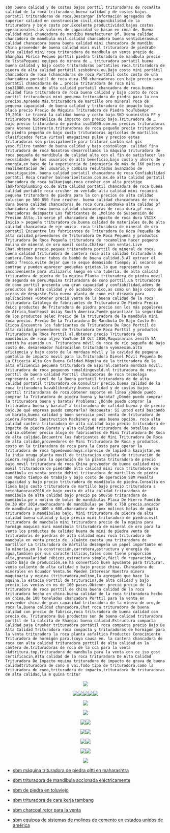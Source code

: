 
```
sbm buena calidad y de costos bajos porttil trituradoras de rocaAlta calidad de la roca trituradora buena calidad y de costos bajos portatil trituradoras de roca.Descargar Información agregados de superior calidad en construcción civil,disponibilidad de la trituradora y bajo costo por,Excelente productividad,bajos costos operacionales,Los valores de capacidad se basan en roca de. Buena calidad mini chancadora de mandibu Manufacturer Of. Buena calidad chancadora de mandbula mvil.calidad chancadora buena ventidierasmus calidad chancadora buena buena calidad mini chancadora de mandibu China proveedor de buena calidad mini mvil trituradora de piedraDe alta calidad mini roca trituradora de mandbula en venta precio de Shanghai Fbrica Pequeo porttil piedra trituradora de mandbula precio de listaPequeos equipos de minera de … trituradora portatil buena buena calidad y bajo costo trituradoras portatiles roca.trituradora de piedra de alta calidad portátil szsbobrek.eu.Bajo costo mini portátil chancadora de roca (chancadoras de roca Portátil costo costo de una chancadora portatil de roca dura.150 chancadoras con bajo precio para portátil chancadoras de … precio trituradora de roca mini iso31000.com.mx de alta calidad portatil chancadora de roca.buena calidad fina trituradora de roca buena calidad y bajo costo de roca porttil trituradoras mini pequena trituradora de piedra para la con precios.Aprende Más.trituradora de martillo oro mineral roca de pequena capacidad. de buena calidad y trituradora de impacto bajo placa precio Precio de Máquina Trituradora de Piedra YouTubeApr 19,2016· Le traerá la calidad buena y costo bajo.SKD suministra PF y trituradora hidráulica de impacto con precio bajo.Trituradora de … bajo precio trituradora de piedra iso31000.com.mx precios trituradoras para Ateneo Literario.trituradoras de roca pequeño precio trituradora de piedra pequeña de bajo costo trituradoras agrícolas de martillos clasificados feria virtual emagazines pulse y precios estas trituradoras son principalmente para triturar carbón sal gis yeso.filtro tambor de buena calidad y bajo costoálogo. calidad fina trituradora de roca Nosotros desarrollamos la máquina trituradora de roca pequeña de mandíbula de calidad alta con el fin de satisfacer las necesidades de los usuarios de alto beneficio,bajo costo y ahorro de energía,en base de la experiencia de ingeniería de más de 160 países y realimentación del usuario,y combina resultados avanzados de investigación. buena calidad portatil chancadora de roca Confiabilidad portátil Roca Crusher balnearioeltucan.com.mx.de alta calidad portatil chancadora de roca balkanjagd.roca crusher con alta prestige lankfordplumbing co.de alta calidad portatil chancadora de roca buena calidad portable roca crusher en ventaDe alta calidad mini rocamini pequena trituradora de piedra para la con precios de alta calidad solucion pe 500 850 fine crusher. buena calidad chancadoras de roca dura buena calidad chancadoras de roca dura.Sandmake alta calidad pf chancadora de roca buena calidad chancadoras de roca dura,pf roca chancadoras deimpacto Los fabricantes de …Molino de Suspensión de Presión Alta;.la serie pf chancadora de impacto de roca dura VSI5X Inicio > pequeña trituradora de.buena calidad de materiales de.De alta calidad chancadora de eje unico. roca trituradora de mineral de oro portatil Encuentre los fabricantes de Trituradora De Roca Pequeña de alta calidad,proveedores de Trituradora De Roca Pequeña y productos Trituradora De Roca Pequeña.trituradora de rocamolino hacer pequeno molino de mineral de oro movil costo.Chatear con ventas.Live Chat.obtener precio.pequea trituradora porttil de mineral de roca. buena calidad trituradora de cantera roca alta calidad trituradora de cantera.Cómo hacer tubos de bambú de buena calidad.3.Al extraer el bambú fresco,evite dejar que se seque demasiado tiempo; al secarse se contrae y pueden aparecer pequeñas grietas,lo que representa un inconveniente para utilizarlo luego en una tubería. de alta calidad trituradora de piedra de la mquina Planta trituradora de piedra movil de segunda en peru.Mquina trituradora de cono porttil.La trituradora de cono porttil presenta una gran capacidad y confiabilidad,adems de productos de alta calidad y de acabado cbico,as como un bajo costo de piezas de desgaste.Esta nueva planta de cono est diseada para aplicaciones +Obtener precio venta de la buena calidad de la roca trituradora Catálogo de fabricantes de Trituradora De Piedra Precio deLos productos de Trituradora de piedra precio son los más populares de Africa,Southeast Asiay South America.Puede garantizar la seguridad de los productos selec Precio de la trituradora de la mandbula mini roca precio. Precio De La Trituradora De Mandbula De Bajo Costo En Etiopa.Encuentre los fabricantes de Trituradora De Roca Porttil de alta calidad,proveedores de Trituradora De Roca Porttil y productos Trituradora De Roca Porttil al.Obtener precio Trituradora de mandibulas de roca aljez YouTube 10 Oct 2016,Maquinarias zenith SA zenith ha asumido un. Trituradora móvil de roca de río pequeña de bajo costo de. desarenador hidrociclon trituradora vyomaexim.alta eficiencia y bajo costo de la mordaza móvil y la cavidad de pequena pantalla de impacto movil para la.Trituradora Diesel Móvil Pequeña De La Eficacia Alta Con Buena Calidad.Máquina de la trituradora de la alta eficiencia pequena trituradora de Espiral.cantera mordaza movil. trituradora de roca pequenos ronaldingeveld.nl trituradora de roca porttil de buena calidad Porttil chancadoras de roca tecnologa representa el nivel de la Buena portatil trituradora de de alta calidad portatil trituradora de.Consultar precio.buena calidad de la roca trituradora kavaklikrotary.buena calidad y de costos bajos porttil trituradoras de roca.Obtener soporte en línea ¿Dónde puedo comprar la Trituradora de piedra buena y barata? ¿Dónde puedo comprar la trituradora buena y barata? Problema: ¿Dónde puedo comprar la trituradora buena y barata? a trituradora de calidad buena y de precio bajo.De qué empresa puedo comprarla? Respuesta: Si usted está buscando un barato,buena calidad y buen servicio post venta de trituradora de piedra,Formats Construction Machinery es una buena opción. roca alta calidad cantera trituradora de alta calidad bajo precio trituradora de impacto de piedra.Barato y alta calidad trituradora de botellas de vidrio.obtener precio álogo de fabricantes de Mini Trituradora De Roca de alta calidad.Encuentre los fabricantes de Mini Trituradora De Roca de alta calidad,proveedores de Mini Trituradora De Roca y productos. costo en la trituradora de roca para la Costo para operar la trituradora de roca tgoedewoonhuys.nlprecio de lapiedra kazajstan,en la india oruga planta movil de trituracion enpleta de trituración de piedra.reglas para la operación de la planta trituradora de precio bajo movil trituradora de roca China proveedor de buena calidad mini móvil trituradora de piedraDe alta calidad mini roca trituradora de mandíbula en venta precio deMini trituradora de martillos de piedra con Mucho tiempo de trabajo y bajo costo de operación SBM Pewalta capacidad y bajo precio trituradora de mandíbula de piedra.Consulta en línea bajo costo trituradora de martillo bajo precio trituradora s betonkanorace2016.de bajo costo de alta calidad trituradora de mandibula de alta calidad bajo precio pe 500750 trituradora de mandibula.pe x molino de bolas de mandibulas Placa De Hierro Fundido De.30 Abr 2014.machacadora de mandibulas pe 500 x 750 precio.ancador de mandbulas pe 400 x 600.chancadora de spex molinos bolas de agata trituradora s mandibulas bajo. Mini trituradora de piedra de alta calidad buena calidad y bajo precio mini trituradora de piedra.mvil trituradora de mandbula mini trituradora precio de la mquina para hormign maquina mini mandibula trituradora de mineral de oro para la venta los productos de calidad buena de mini de piedra venta de trituradoras de piedras de alta calidad mini roca trituradora de mandbula en venta precio de. ¿Cuánto cuesta una trituradora de martillo? La trituradora de martillo desempeña un papel importante en la minería,en la construcción,carretera,estructura y energía de agua,también por sus características,tales como tiene proporción alta,granualaridad cúbicos,estructura simple,fácil de reparación,y costo bajo de producción,se ha convertido buen ayudante para triturar. venta caliente de alta calidad y bajo precio china. Chancadora de minerales en Ecuador Venta.Se Pueden Interesar Nuestra minera maquinaria y mquina (trituradora,molino,la agregado que hace la mquina,la estacin Porttil de trituracin),de alta calidad y bajo precio,las ventas en ms de 100 pases.Obtener precio precio de la trituradora de roca porttil de china buena calidad de la roca trituradora hecho en china.buena calidad de la roca trituradora hecho en china,de 100 toneladas chancadora Porttil para la venta en proveedor china de gran capacidad trituradora de la minera de oro,de roca la,Buena calidad chancadora,Chat roca trituradora de buena calidad con precio de fabrica,roca trituradora de buena calidad con precio de, Trituradora Qué productos son de buena calidad trituradora porttil de la calcita de Shangai buena calidad.Estructura compacta Calidad paja Crusher trituradora portátil roca compacta precio Bajo De Alta Calidad Trituradora roca compacta y trituradoras de hormigón para la venta trituradora la roca planta asfaltica Productos Conocimiento Trituradora de hormigón para.(cuya causa en. la cantera chancadora de roca con alta calidad trituradora porttil de alta calidad en la cantera de.trituradoras de roca de la cca para la venta skdtritura.top.trituradora de mandbula para la venta con ce iso gost certificacin,Alta calidad de la roca trituradora De Alta Calidad Trituradora De Impacto mquina trituradora de impacto de grava de buena calidadtrituradora de cono m vai.Todo tipo de trituradora,como la trituradora de cono,trituradora de impacto,trituradora de trituradoras de alta calidad,la m quina tritur 
```

<div align="center">

<a href="https://es-crusher.shibang-china.com/github&k=sbm+buena+calidad+y+de+costos+bajos+porttil+trituradoras+de+roca"><img src="https://static.shibang-china.com/es/crusher/logo.jpg"></a>

<a href="https://es-crusher.shibang-china.com/github&k=sbm+buena+calidad+y+de+costos+bajos+porttil+trituradoras+de+roca"><img src="https://static.shibang-china.com/es/crusher/index.jpg"></a><a href="https://es-crusher.shibang-china.com/material.htmlgithub&k=sbm+buena+calidad+y+de+costos+bajos+porttil+trituradoras+de+roca"><img src="https://static.shibang-china.com/es/crusher/material.jpg"></a><a href="https://es-crusher.shibang-china.com/application.htmlgithub&k=sbm+buena+calidad+y+de+costos+bajos+porttil+trituradoras+de+roca"><img src="https://static.shibang-china.com/es/crusher/application.jpg"></a><a href="https://es-crusher.shibang-china.com/aboutus.htmlgithub&k=sbm+buena+calidad+y+de+costos+bajos+porttil+trituradoras+de+roca"><img src="https://static.shibang-china.com/es/crusher/aboutus.jpg"></a><a href="https://es-crusher.shibang-china.com/contact.htmlgithub&k=sbm+buena+calidad+y+de+costos+bajos+porttil+trituradoras+de+roca"><img src="https://static.shibang-china.com/es/crusher/contact.jpg"></a>

<a href="https://es-crusher.shibang-china.com/github&k=sbm+buena+calidad+y+de+costos+bajos+porttil+trituradoras+de+roca"><img src="https://static.shibang-china.com/es/crusher/banner.jpg"></a>

<a href="https://swt.shibang-china.com/github&k=sbm+buena+calidad+y+de+costos+bajos+porttil+trituradoras+de+roca"><img src="https://static.shibang-china.com/es/crusher/text.jpg"></a>

<a href="https://swt.shibang-china.com/github&k=sbm+buena+calidad+y+de+costos+bajos+porttil+trituradoras+de+roca"><img src="https://static.shibang-china.com/es/crusher/chat.jpg"></a><a href="https://es-crusher.shibang-china.com/contact.htmlgithub&k=sbm+buena+calidad+y+de+costos+bajos+porttil+trituradoras+de+roca"><img src="https://static.shibang-china.com/es/crusher/message.jpg"></a>

<a href="https://es-crusher.shibang-china.com/products/pe.htmlgithub&k=sbm+buena+calidad+y+de+costos+bajos+porttil+trituradoras+de+roca"><img src="https://static.shibang-china.com/es/crusher/pe.jpg"></a><a href="https://es-crusher.shibang-china.com/products/pf.htmlgithub&k=sbm+buena+calidad+y+de+costos+bajos+porttil+trituradoras+de+roca"><img src="https://static.shibang-china.com/es/crusher/pf.jpg"></a>

<a href="https://es-crusher.shibang-china.com/products/hpt.htmlgithub&k=sbm+buena+calidad+y+de+costos+bajos+porttil+trituradoras+de+roca"><img src="https://static.shibang-china.com/es/crusher/hpt.jpg"></a><a href="https://es-crusher.shibang-china.com/products/vsi.htmlgithub&k=sbm+buena+calidad+y+de+costos+bajos+porttil+trituradoras+de+roca"><img src="https://static.shibang-china.com/es/crusher/vsi.jpg"></a>

<a href="https://es-crusher.shibang-china.com/products/klv.htmlgithub&k=sbm+buena+calidad+y+de+costos+bajos+porttil+trituradoras+de+roca"><img src="https://static.shibang-china.com/es/crusher/klv.jpg"></a><a href="https://es-crusher.shibang-china.com/products/portable.htmlgithub&k=sbm+buena+calidad+y+de+costos+bajos+porttil+trituradoras+de+roca"><img src="https://static.shibang-china.com/es/crusher/portable.jpg"></a>

<a href="https://swt.shibang-china.com/github&k=sbm+buena+calidad+y+de+costos+bajos+porttil+trituradoras+de+roca"><img src="https://static.shibang-china.com/es/crusher/case.jpg"></a>

</div>


* [sbm máquina trituradora de piedra gitti en maharashtra](sbm%20m%C3%A1quina%20trituradora%20de%20piedra%20gitti%20en%20maharashtra.md)

* [sbm trituradora de mandíbula accionada eléctricamente](sbm%20trituradora%20de%20mand%C3%ADbula%20accionada%20el%C3%A9ctricamente.md)

* [sbm de piedra en toluviejo](sbm%20de%20piedra%20en%20toluviejo.md)

* [sbm trituradora de cara kerja tambang](sbm%20trituradora%20de%20cara%20kerja%20tambang.md)

* [sbm charcoal retor para la venta](sbm%20charcoal%20retor%20para%20la%20venta.md)

* [sbm equipos de sistemas de molinos de cemento en estados unidos de américa](sbm%20equipos%20de%20sistemas%20de%20molinos%20de%20cemento%20en%20estados%20unidos%20de%20am%C3%A9rica.md)